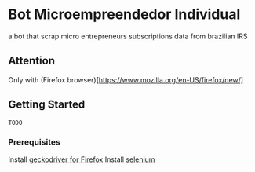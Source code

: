 # Bot Microempreendedor Individual
a bot that scrap micro entrepreneurs subscriptions data from brazilian IRS

## Attention

Only with (Firefox browser)[https://www.mozilla.org/en-US/firefox/new/]

## Getting Started
```
TODO
```

### Prerequisites

Install [geckodriver for Firefox](https://github.com/mozilla/geckodriver/releases)
Install [selenium](https://selenium-python.readthedocs.io/installation.html)
